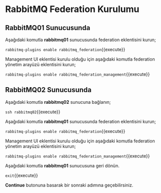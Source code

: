 # RabbitMQ Federation Kurulumu

## RabbitMQ01 Sunucusunda

Aşağıdaki komutla **rabbitmq01** sunucusunda federation eklentisini kurun;

`rabbitmq-plugins enable rabbitmq_federation`{{execute}}

Management UI eklentisi kurulu olduğu için aşağıdaki komutla federation yönetim arayüzü eklentisini kurun;

`rabbitmq-plugins enable rabbitmq_federation_management`{{execute}}

## RabbitMQ02 Sunucusunda

Aşağıdaki komutla **rabbitmq02** sunucuna bağlanın;

`ssh rabbitmq02`{{execute}}

Aşağıdaki komutla **rabbitmq01** sunucusunda federation eklentisini kurun;

`rabbitmq-plugins enable rabbitmq_federation`{{execute}}

Management UI eklentisi kurulu olduğu için aşağıdaki komutla federation yönetim arayüzü eklentisini kurun;

`rabbitmq-plugins enable rabbitmq_federation_management`{{execute}}

Aşağıdaki komutla **rabbitmq01** sunucusuna geri dönün.

`exit`{{execute}}

**Continue** butonuna basarak bir sonraki adımına geçebilirsiniz.